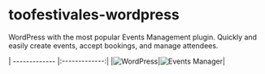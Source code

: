 # toofestivales-wordpress

WordPress with the most popular Events Management plugin.
Quickly and easily create events, accept bookings, and manage attendees.


| ------------- |:-------------:|
|![WordPress](https://s.w.org/about/images/logos/wordpress-logo-notext-rgb.png "WordPress")|![Events Manager](http://d1mkunav5pg7l3.cloudfront.net/wp-content/themes/wp-events-plugin/images/logo-header.png "Events Manager")|
